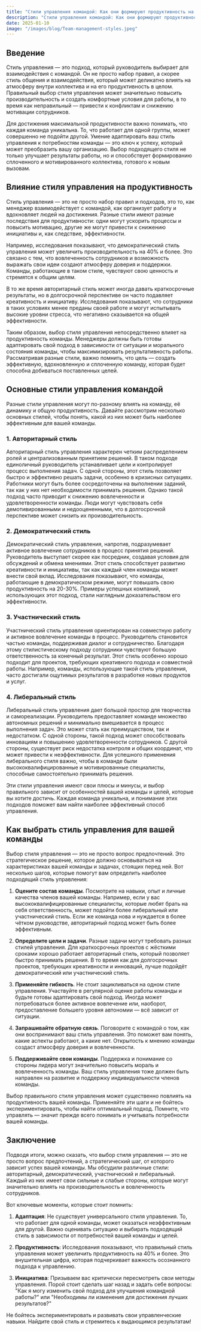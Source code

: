 ```yaml
---  
title: "Стили управления командой: Как они формируют продуктивность на 40%"  
description: "Стили управления командой: Как они формируют продуктивность на 40%"  
date: 2025-01-10
image: "/images/blog/Team-management-styles.jpeg" 
---
```


## Введение

Стиль управления — это подход, который руководитель выбирает для взаимодействия с командой. Он не просто набор правил, а скорее стиль общения и взаимодействия, который может деликатно влиять на атмосферу внутри коллектива и на его продуктивность в целом. Правильный выбор стиля управления может значительно повысить производительность и создать комфортные условия для работы, в то время как неправильный — привести к конфликтам и снижению мотивации сотрудников.

Для достижения максимальной продуктивности важно понимать, что каждая команда уникальна. То, что работает для одной группы, может совершенно не подойти другой. Умение адаптировать ваш стиль управления к потребностям команды — это ключ к успеху, который может преобразить вашу организацию. Выбор подходящего стиля не только улучшает результаты работы, но и способствует формированию сплоченного и мотивированного коллектива, готового к новым вызовам.
## Влияние стиля управления на продуктивность

Стиль управления — это не просто набор правил и подходов, это то, как менеджер взаимодействует с командой, как организует работу и вдохновляет людей на достижения. Разные стили имеют разные последствия для продуктивности: одни могут ускорить процессы и повысить мотивацию, другие же могут привести к снижению инициативы и, как следствие, эффективности.

Например, исследования показывают, что демократический стиль управления может увеличить производительность на 40% и более. Это связано с тем, что вовлеченность сотрудников и возможность выражать свои идеи создают атмосферу доверия и поддержки. Команды, работающие в таком стиле, чувствуют свою ценность и стремятся к общим целям.

В то же время авторитарный стиль может иногда давать краткосрочные результаты, но в долгосрочной перспективе он часто подавляет креативность и инициативу. Исследования показывают, что сотрудники в таких условиях менее преданы своей работе и могут испытывать высокие уровни стресса, что негативно сказывается на общей эффективности.

Таким образом, выбор стиля управления непосредственно влияет на продуктивность команды. Менеджеры должны быть готовы адаптировать свой подход в зависимости от ситуации и морального состояния команды, чтобы максимизировать результативность работы. Рассматривая разные стили, важно помнить, что цель — создать эффективную, вдохновленную и сплоченную команду, которая будет способна добиваться поставленных целей.
## Основные стили управления командой

Разные стили управления могут по-разному влиять на команду, её динамику и общую продуктивность. Давайте рассмотрим несколько основных стилей, чтобы понять, какой из них может быть наиболее эффективным для вашей команды.

### 1. Авторитарный стиль

Авторитарный стиль управления характерен четким распределением ролей и централизованным принятием решений. В таком подходе единоличный руководитель устанавливает цели и контролирует процесс выполнения задач. С одной стороны, этот стиль позволяет быстро и эффективно решать задачи, особенно в кризисных ситуациях. Работники могут быть более сосредоточены на выполнении заданий, так как у них нет необходимости принимать решения. Однако такой подход часто приводит к снижению вовлеченности и удовлетворенности команды. Люди могут чувствовать себя демотивированными и недооцененными, что в долгосрочной перспективе может снизить их производительность.

### 2. Демократический стиль

Демократический стиль управления, напротив, подразумевает активное вовлечение сотрудников в процесс принятия решений. Руководитель выступает скорее как посредник, создавая условия для обсуждений и обмена мнениями. Этот стиль способствует развитию креативности и инициативы, так как каждый член команды может внести свой вклад. Исследования показывают, что команды, работающие в демократическом режиме, могут повышать свою продуктивность на 20-30%. Примеры успешных компаний, использующих этот подход, стали наглядным доказательством его эффективности.

### 3. Участнический стиль

Участнический стиль управления ориентирован на совместную работу и активное вовлечение команды в процесс. Руководитель становится частью команды, поддерживая диалог и сотрудничество. Благодаря этому стилистическому подходу сотрудники чувствуют большую ответственность за конечный результат. Этот стиль особенно хорошо подходит для проектов, требующих креативного подхода и совместной работы. Например, команды, использующие такой стиль управления, часто достигали ощутимых результатов в разработке новых продуктов и услуг.

### 4. Либеральный стиль

Либеральный стиль управления дает большой простор для творчества и самореализации. Руководитель предоставляет команде множество автономных решений и минимально вмешивается в процесс выполнения задач. Это может стать как преимуществом, так и недостатком. С одной стороны, такой подход может способствовать инновациям и повышению удовлетворенности сотрудников. С другой стороны, существует риск недостатка контроля и общих координат, что может привести к неэффективности. Для успешного применения либерального стиля важно, чтобы в команде были высококвалифицированные и мотивированные специалисты, способные самостоятельно принимать решения.

Эти стили управления имеют свои плюсы и минусы, и выбор правильного зависит от особенностей вашей команды и целей, которые вы хотите достичь. Каждая команда уникальна, и понимание этих подходов поможет вам найти наиболее эффективный способ управления.
## Как выбрать стиль управления для вашей команды

Выбор стиля управления — это не просто вопрос предпочтений. Это стратегическое решение, которое должно основываться на характеристиках вашей команды и задачах, стоящих перед ней. Вот несколько шагов, которые помогут вам определить наиболее подходящий стиль управления:

1. **Оцените состав команды**. Посмотрите на навыки, опыт и личные качества членов вашей команды. Например, если у вас высококвалифицированные специалисты, которые любят брать на себя ответственность, может подойти более либеральный или участнический стиль. Если же команда нова и нуждается в более чётком руководстве, авторитарный подход может быть более эффективным.

2. **Определите цели и задачи**. Разные задачи могут требовать разных стилей управления. Для краткосрочных проектов с жёсткими сроками хорошо работает авторитарный стиль, который позволяет быстро принимать решения. В то время как для долгосрочных проектов, требующих креативности и инноваций, лучше подойдёт демократический или участнический стиль.

3. **Применяйте гибкость**. Не стоит зацикливаться на одном стиле управления. Участвуйте в регулярной оценке работы команды и будьте готовы адаптировать свой подход. Иногда может потребоваться более активное вовлечение или, наоборот, предоставление большего уровня автономии — всё зависит от ситуации.

4. **Запрашивайте обратную связь**. Поговорите с командой о том, как они воспринимают ваш стиль управления. Это поможет вам понять, какие аспекты работают, а какие нет. Открытость к мнению команды создаст атмосферу доверия и вовлеченности.

5. **Поддерживайте свои команды**. Поддержка и понимание со стороны лидера могут значительно повысить мораль и вовлеченность команды. Ваш стиль управления тоже должен быть направлен на развитие и поддержку индивидуальности членов команды.

Выбор правильного стиля управления может существенно повлиять на продуктивность вашей команды. Применяйте эти шаги и не бойтесь экспериментировать, чтобы найти оптимальный подход. Помните, что управлять — значит прежде всего понимать и учитывать потребности вашей команды.
## Заключение

Подводя итоги, можно сказать, что выбор стиля управления — это не просто вопрос предпочтений, а стратегический шаг, от которого зависит успех вашей команды. Мы обсудили различные стили: авторитарный, демократический, участнический и либеральный. Каждый из них имеет свои сильные и слабые стороны, которые могут значительно влиять на производительность и вовлеченность сотрудников.

Вот ключевые моменты, которые стоит помнить: 

1. **Адаптация**: Не существует универсального стиля управления. То, что работает для одной команды, может оказаться неэффективным для другой. Важно оценивать ситуацию и выбирать подходящий стиль в зависимости от потребностей вашей команды и целей.

2. **Продуктивность**: Исследования показывают, что правильный стиль управления может увеличить продуктивность на 40% и более. Это внушительная цифра, которая подчеркивает важность осознанного подхода к управлению.

3. **Инициатива**: Призываем вас критически пересмотреть свои методы управления. Порой стоит сделать шаг назад и задать себе вопросы: "Как я могу изменить свой подход для улучшения командной работы?" или "Необходимы ли изменения для достижения лучших результатов?"

Не бойтесь экспериментировать и развивать свои управленческие навыки. Найдите свой стиль и стремитесь к выдающимся результатам!